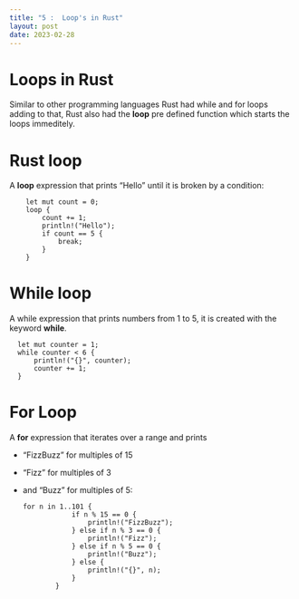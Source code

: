 ```yaml
---
title: "5 :  Loop's in Rust"
layout: post
date: 2023-02-28
---
```

# Loops in Rust

Similar to other programming languages Rust had while and for loops adding to that, Rust also had the **loop** pre defined function which starts the loops immeditely.

# Rust loop
A **loop** expression that prints “Hello” until it is broken by a condition:


        let mut count = 0;
        loop {
            count += 1;
            println!("Hello");
            if count == 5 {
                break;
            }
        }

# While loop
A while expression that prints numbers from 1 to 5, it is created with the keyword **while**.

      let mut counter = 1;
      while counter < 6 {
          println!("{}", counter);
          counter += 1;
      }
# For Loop
A **for** expression that iterates over a range and prints 
- “FizzBuzz” for multiples of 15
-  “Fizz” for multiples of 3
-   and “Buzz” for multiples of 5:

        for n in 1..101 {
                    if n % 15 == 0 {
                        println!("FizzBuzz");
                    } else if n % 3 == 0 {
                        println!("Fizz");
                    } else if n % 5 == 0 {
                        println!("Buzz");
                    } else {
                        println!("{}", n);
                    }
                }
